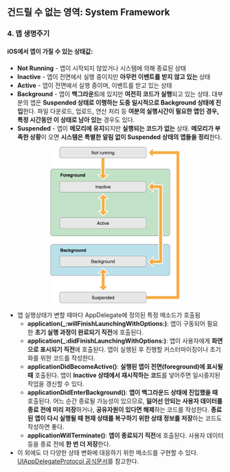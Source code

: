 ## 건드릴 수 없는 영역: System Framework
### 4. 앱 생명주기
#### iOS에서 앱이 가질 수 있는 상태값:
- **Not Running** - 앱이 시작되지 않았거나 시스템에 의해 종료된 상태
- **Inactive** - 앱이 전면에서 실행 중이지만 **아무런 이벤트를 받지 않고 있는** 상태
- **Active** - 앱이 전면에서 실행 중이며, 이벤트를 받고 있는 상태
- **Background** - 앱이 **백그라운드**에 있지만 **여전히 코드가 실행**되고 있는 상태. 대부분의 앱은 **Suspended 상태로 이행하는 도중 일시적으로 Background 상태에 진입**한다. 파일 다운로드, 업로드, 연산 처리 등 **여분의 실행시간이 필요한 앱인 경우, 특정 시간동안 이 상태로 남아 있는** 경우도 있다.
- **Suspended** - 앱이 **메모리에 유지**되지만 **실행되는 코드가 없는** 상태. **메모리가 부족한 상황**이 오면 **시스템은 특별한 알림 없이 Suspended 상태의 앱들을 정리**한다.

<center><img src="../img/1_appstate.png" width="60%"></img></center>

- 앱 실행상태가 변할 때마다 AppDelegate에 정의된 특정 메소드가 호출됨
	- **application(_:willFinishLaunchingWithOptions:)**: 앱이 구동되어 필요한 **초기 실행 과정이 완료되기 직전**에 호출된다.
	- **application(_:didFinishLaunchingWithOptions:)**: 앱이 사용자에게 **화면으로 표시되기 직전**에 호출된다. 앱이 실행된 후 진행할 커스터마이징이나 초기화를 위한 코드를 작성한다.
	- **applicationDidBecomeActive()**: **실행된 앱이 전면(foreground)에 표시될 때** 호출된다. 앱이 **Inactive 상태에서 재시작하는 코드**를 넣어주면 일시중지된 작업을 갱신할 수 있다.
	- **applicationDidEnterBackground()**: **앱이 백그라운드 상태에 진입했을 때** 호출된다. 어느 순간 종료될 가능성이 있으므로, **잃어선 안되는 사용자 데이터를 종료 전에 미리 저장**하거나, **공유자원이 있다면 해제**하는 코드를 작성한다. **종료된 앱이 다시 실행될 때 현재 상태를 복구하기 위한 상태 정보를 저장**하는 코드도 작성하면 좋다.
	- **applicationWillTerminate()**: **앱이 종료되기 직전**에 호출된다. 사용자 데이터 등을 종료 전에 **한 번 더 저장**한다.
- 이 외에도 더 다양한 상태 변화에 대응하기 위한 메소드를 구현할 수 있다. [UIAppDelegateProtocol 공식문서](https://developer.apple.com/documentation/uikit/uiapplicationdelegate)를 참고한다.
